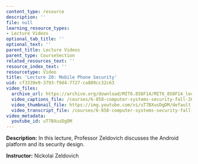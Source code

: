 ```yaml
---
content_type: resource
description: ''
file: null
learning_resource_types:
- Lecture Videos
optional_tab_title: ''
optional_text: ''
parent_title: Lecture Videos
parent_type: CourseSection
related_resources_text: ''
resource_index_text: ''
resourcetype: Video
title: 'Lecture 20: Mobile Phone Security'
uid: cf3339e9-3793-f9d4-7727-ca889cc32c63
video_files:
  archive_url: https://archive.org/download/MIT6.858F14/MIT6_858F14_lec20_300k.mp4
  video_captions_file: /courses/6-858-computer-systems-security-fall-2014/5cd569d54cb85bf9a23ec7b9a1756225_uT7BXusDgDM.vtt
  video_thumbnail_file: https://img.youtube.com/vi/uT7BXusDgDM/default.jpg
  video_transcript_file: /courses/6-858-computer-systems-security-fall-2014/4f06fffd9aeb023a89c9c8b5e92df26d_uT7BXusDgDM.pdf
video_metadata:
  youtube_id: uT7BXusDgDM
---
```


**Description:** In this lecture, Professor Zeldovich discusses the Android platform and its security design.

**Instructor:** Nickolai Zeldovich